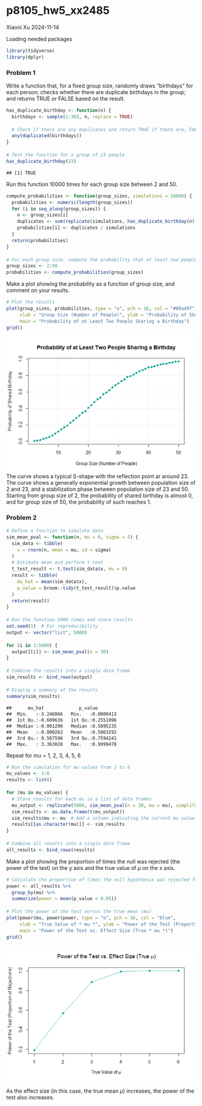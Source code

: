 p8105_hw5_xx2485
================
Xiaoni Xu
2024-11-14

Loading needed packages

``` r
library(tidyverse)
library(dplyr)
```

### Problem 1

Write a function that, for a fixed group size, randomly draws
“birthdays” for each person; checks whether there are duplicate
birthdays in the group; and returns TRUE or FALSE based on the result.

``` r
has_duplicate_birthday <- function(n) {
  birthdays <- sample(1:365, n, replace = TRUE)
  
  # Check if there are any duplicates and return TRUE if there are, FALSE otherwise
  any(duplicated(birthdays))
}

# Test the function for a group of 23 people
has_duplicate_birthday(23)
```

    ## [1] TRUE

Run this function 10000 times for each group size between 2 and 50.

``` r
compute_probabilities <- function(group_sizes, simulations = 10000) {
  probabilities <- numeric(length(group_sizes))
  for (i in seq_along(group_sizes)) {
    n <- group_sizes[i]
    duplicates <- sum(replicate(simulations, has_duplicate_birthday(n)))
    probabilities[i] <- duplicates / simulations
  }
  return(probabilities)
}

# For each group size, compute the probability that at least two people in the group will share a birthday by averaging across the 10000 simulation runs.
group_sizes <- 2:50
probabilities <- compute_probabilities(group_sizes)
```

Make a plot showing the probability as a function of group size, and
comment on your results.

``` r
# Plot the results
plot(group_sizes, probabilities, type = "o", pch = 16, col = "#00a497", 
     xlab = "Group Size (Number of People)", ylab = "Probability of Shared Birthday",
     main = "Probability of at Least Two People Sharing a Birthday")
grid()
```

![](p8105_hw5_xx2485_files/figure-gfm/unnamed-chunk-4-1.png)<!-- --> The
curve shows a typical S-shape with the reflection point ar around 23.
The curve shows a generally exponential growth between population size
of 2 and 23, and a stabilization phase between population size of 23 and
50. Starting from group size of 2, the probability of shared birthday is
almost 0, and for group size of 50, the probability of such reaches 1.

### Problem 2

``` r
# Define a function to simulate data
sim_mean_pval <- function(n, mu = 0, sigma = 5) {
  sim_data <- tibble(
    x = rnorm(n, mean = mu, sd = sigma)
  )
  # Estimate mean and perform t-test
  t_test_result <- t.test(sim_data$x, mu = 0)
  result <- tibble(
    mu_hat = mean(sim_data$x),
    p_value = broom::tidy(t_test_result)$p.value
  )
  return(result)
}

# Run the function 5000 times and store results
set.seed(1)  # For reproducibility
output <- vector("list", 5000)

for (i in 1:5000) {
  output[[i]] <- sim_mean_pval(n = 30)
}

# Combine the results into a single data frame
sim_results <- bind_rows(output)

# Display a summary of the results
summary(sim_results)
```

    ##      mu_hat             p_value         
    ##  Min.   :-3.246866   Min.   :0.0000413  
    ##  1st Qu.:-0.609636   1st Qu.:0.2551096  
    ##  Median :-0.001290   Median :0.5095235  
    ##  Mean   :-0.000262   Mean   :0.5063292  
    ##  3rd Qu.: 0.587596   3rd Qu.:0.7594241  
    ##  Max.   : 3.363020   Max.   :0.9999478

Repeat for mu = 1, 2, 3, 4, 5, 6

``` r
# Run the simulation for mu values from 1 to 6
mu_values <- 1:6
results <- list()

for (mu in mu_values) {
  # Store results for each mu in a list of data frames
  mu_output <- replicate(5000, sim_mean_pval(n = 30, mu = mu), simplify = TRUE)
  sim_results <- as.data.frame(t(mu_output))
  sim_results$mu <- mu  # Add a column indicating the current mu value
  results[[as.character(mu)]] <- sim_results
}

# Combine all results into a single data frame
all_results <- bind_rows(results)
```

Make a plot showing the proportion of times the null was rejected (the
power of the test) on the y axis and the true value of $\mu$ on the x
axis.

``` r
# Calculate the proportion of times the null hypothesis was rejected for each mu value
power <- all_results %>%
  group_by(mu) %>%
  summarize(power = mean(p_value < 0.05))

# Plot the power of the test versus the true mean (mu)
plot(power$mu, power$power, type = "o", pch = 16, col = "blue",
     xlab = "True Value of * mu *", ylab = "Power of the Test (Proportion of Rejections)",
     main = "Power of the Test vs. Effect Size (True * mu *)")
grid()
```

![](p8105_hw5_xx2485_files/figure-gfm/unnamed-chunk-7-1.png)<!-- -->

As the effect size (in this case, the true mean $\mu$) increases, the
power of the test also increases.
